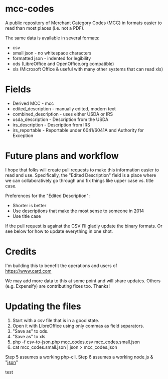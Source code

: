 mcc-codes
=========

A public repository of Merchant Category Codes (MCC) in formats easier to read than most places (i.e. not a PDF).

The same data is available in several formats:

* csv
* small json - no whitespace characters
* formatted json - indented for legibility
* ods (LibreOffice and OpenOffice.org compatible)
* xls (Microsoft Office & useful with many other systems that can read xls)

Fields
======
* Derived MCC - mcc
* edited_description - manually edited, modern text
* combined_description - uses either USDA or IRS
* usda_description - Description from the USDA
* irs_description - Description from IRS
* irs_reportable - Reportable under 6041/6041A and Authority for Exception

Future plans and workflow
=========================
I hope that folks will create pull requests to make this information easier to
read and use. Specifically, the "Edited Description" field is a place where we
can collaboratively go through and fix things like upper case vs. title case.

Preferences for the "Edited Description":

* Shorter is better
* Use descriptions that make the most sense to someone in 2014
* Use title case

If the pull request is against the CSV I'll gladly update the binary formats. Or see below for how to update everything in one shot.

Credits
=======
I'm building this to benefit the operations and users of https://www.card.com

We may add more data to this at some point and will share updates. 
Others (e.g. Expensify) are contributing fixes too. Thanks!

Updating the files
==================
1. Start with a csv file that is in a good state.
2. Open it with LibreOffice using only commas as field separators.
3. "Save as" to ods.
4. "Save as" to xls.
5. php -f csv-to-json.php mcc_codes.csv mcc_codes.small.json
6. cat mcc_codes.small.json | json > mcc_codes.json

Step 5 assumes a working php-cli.
Step 6 assumes a working node.js & "[json](https://github.com/trentm/json)" 

test
